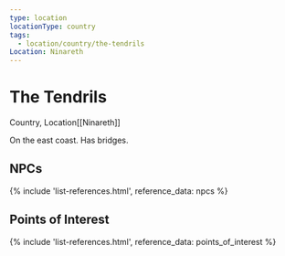 ```yaml
---
type: location
locationType: country
tags:
  - location/country/the-tendrils
Location: Ninareth
---
```


# The Tendrils
Country, <span class="dataview inline-field"><span class="inline-field-key">Location</span><span class="inline-field-value">[[Ninareth]]</span></span>

On the east coast. Has bridges.

## NPCs
{% include 'list-references.html', reference_data: npcs %}

## Points of Interest
{% include 'list-references.html', reference_data: points_of_interest %}
